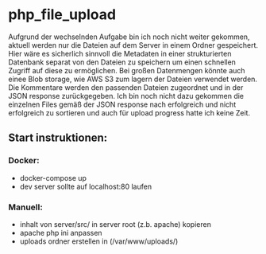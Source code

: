 # php_file_upload
Aufgrund der wechselnden Aufgabe bin ich noch nicht weiter gekommen, aktuell werden nur die Dateien auf dem Server in einem Ordner gespeichert. Hier wäre es sicherlich sinnvoll die Metadaten in einer strukturierten Datenbank separat von den Dateien zu speichern um einen schnellen Zugriff auf diese zu ermöglichen. Bei großen Datenmengen könnte auch einee Blob storage, wie AWS S3 zum lagern der Dateien verwendet werden. Die Kommentare werden den passenden Dateien zugeordnet und in der JSON response zurückgegeben. Ich bin noch nicht dazu gekommen die einzelnen Files gemäß der JSON response nach erfolgreich und nicht erfolgreich zu sortieren und auch für upload progress hatte ich keine Zeit. 

## Start instruktionen:
### Docker:
- docker-compose up 
- dev server sollte auf localhost:80 laufen

### Manuell:
- inhalt von server/src/ in server root (z.b. apache) kopieren
- apache php ini anpassen 
- uploads ordner erstellen in (/var/www/uploads/)

